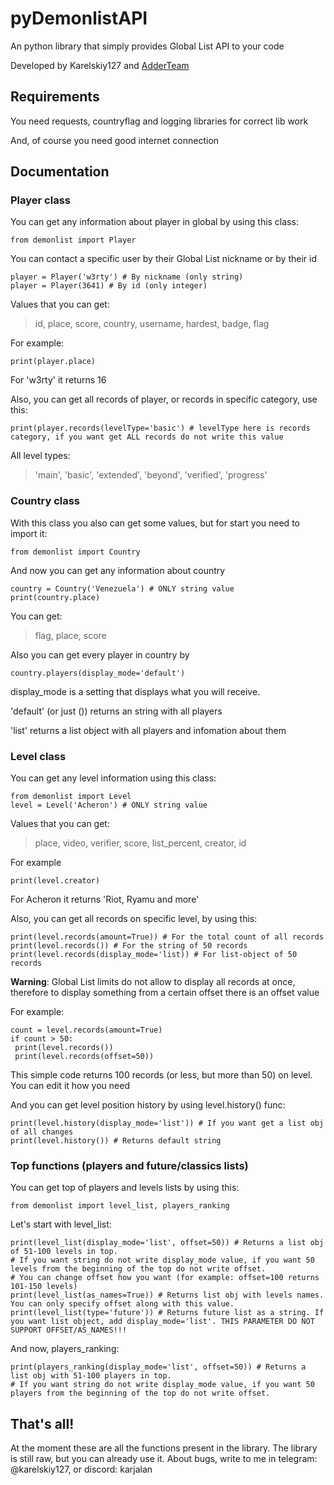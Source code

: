 # pyDemonlistAPI
An python library that simply provides Global List API to your code

Developed by Karelskiy127 and [AdderTeam](t.me/adderteam)

## Requirements
You need requests, countryflag and logging libraries for correct lib work

And, of course you need good internet connection

## Documentation
### Player class
You can get any information about player in global by using this class:
```
from demonlist import Player
```
You can contact a specific user by their Global List nickname or by their id
```
player = Player('w3rty') # By nickname (only string)
player = Player(3641) # By id (only integer)
```
Values that you can get:
> id, place, score, country, username, hardest, badge, flag

For example:
```
print(player.place)
```
For 'w3rty' it returns 16

Also, you can get all records of player, or records in specific category, use this:
```
print(player.records(levelType='basic') # levelType here is records category, if you want get ALL records do not write this value
```
All level types:
> 'main', 'basic', 'extended', 'beyond', 'verified', 'progress'

### Country class
With this class you also can get some values, but for start you need to import it:
```
from demonlist import Country
```
And now you can get any information about country
```
country = Country('Venezuela') # ONLY string value
print(country.place)
```
You can get:
> flag, place, score

Also you can get every player in country by
```
country.players(display_mode='default')
```
display_mode is a setting that displays what you will receive.

'default' (or just ()) returns an string with all players

'list' returns a list object with all players and infomation about them

### Level class
You can get any level information using this class:
```
from demonlist import Level
level = Level('Acheron') # ONLY string value
```
Values that you can get:
> place, video, verifier, score, list_percent, creator, id

For example
```
print(level.creator)
```
For Acheron it returns 'Riot, Ryamu and more'

Also, you can get all records on specific level, by using this:
```
print(level.records(amount=True)) # For the total count of all records
print(level.records()) # For the string of 50 records
print(level.records(display_mode='list)) # For list-object of 50 records
```
**Warning**: Global List limits do not allow to display all records at once, therefore to display something from a certain offset there is an offset value

For example:
```
count = level.records(amount=True)
if count > 50:
 print(level.records())
 print(level.records(offset=50))
```
This simple code returns 100 records (or less, but more than 50) on level. You can edit it how you need

And you can get level position history by using level.history() func:
```
print(level.history(display_mode='list')) # If you want get a list obj of all changes
print(level.history()) # Returns default string
```

### Top functions (players and future/classics lists)
You can get top of players and levels lists by using this:
```
from demonlist import level_list, players_ranking
```
Let's start with level_list:
```
print(level_list(display_mode='list', offset=50)) # Returns a list obj of 51-100 levels in top.
# If you want string do not write display_mode value, if you want 50 levels from the beginning of the top do not write offset.
# You can change offset how you want (for example: offset=100 returns 101-150 levels)
print(level_list(as_names=True)) # Returns list obj with levels names. You can only specify offset along with this value.
print(level_list(type='future')) # Returns future list as a string. If you want list object, add display_mode='list'. THIS PARAMETER DO NOT SUPPORT OFFSET/AS_NAMES!!!
```
And now, players_ranking:
```
print(players_ranking(display_mode='list', offset=50)) # Returns a list obj with 51-100 players in top.
# If you want string do not write display_mode value, if you want 50 players from the beginning of the top do not write offset.
```

## That's all!
At the moment these are all the functions present in the library. The library is still raw, but you can already use it. About bugs, write to me in telegram: @karelskiy127, or discord: karjalan
